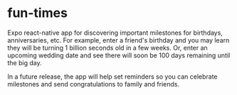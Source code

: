 # fun-times
Expo react-native app for discovering important milestones for birthdays, anniversaries, etc.
For example, enter a friend's birthday and you may learn they will be turning 1 billion seconds old in a few weeks.
Or, enter an upcoming wedding date and see there will soon be 100 days remaining until the big day.

In a future release, the app will help set reminders so you can celebrate milestones and send congratulations to family and friends.

